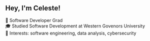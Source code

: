 ## Hey, I'm Celeste!
🧠 Software Developer Grad</br>
🎓 Studied Software Development at Western Govenors University </br>
🧐 Interests: software engineering, data analysis, cybersecurity</br>



<!--
**celeste-melissa/celeste-melissa** is a ✨ _special_ ✨ repository because its `README.md` (this file) appears on your GitHub profile.

Here are some ideas to get you started:
https://i.pinimg.com/originals/79/48/0e/79480e87d9fcb11532f5fa7100f1644d.gif
- 🔭 I’m currently working on ...
- 🌱 I’m currently learning ...
- 👯 I’m looking to collaborate on ...
- 🤔 I’m looking for help with ...
- 💬 Ask me about ...
- 📫 How to reach me: ...
- 😄 Pronouns: ...
- ⚡ Fun fact: ...
-->
